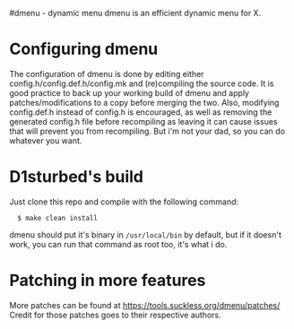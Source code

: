 #dmenu - dynamic menu
dmenu is an efficient dynamic menu for X.

# Configuring dmenu

The configuration of dmenu is done by editing either config.h/config.def.h/config.mk
and (re)compiling the source code. It is good practice to back up your working build of dmenu and apply patches/modifications to a copy before merging the two.
Also, modifying config.def.h instead of config.h is encouraged, as well as removing the generated config.h file before recompiling as leaving it can cause issues that will prevent you from recompiling. But i'm not your dad, so you can do whatever you want.

# D1sturbed's build

Just clone this repo and compile with the following command:
```
  $ make clean install
 ```
dmenu should put it's binary in ```/usr/local/bin``` by default, but if it doesn't work, you can run that command as root too, it's what i do.

# Patching in more features 

More patches can be found at https://tools.suckless.org/dmenu/patches/ \
Credit for those patches goes to their respective authors.
